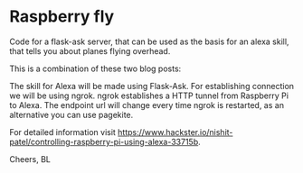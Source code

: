 # Raspberry fly

Code for a flask-ask server, that can be used as the basis for an alexa skill, that tells you about planes flying overhead. 

This is a combination of these two blog posts:


The skill for Alexa will be made using Flask-Ask. For establishing connection we will be using ngrok. ngrok establishes a HTTP tunnel from Raspberry Pi to Alexa. The endpoint url will change every time ngrok is restarted, as an alternative you can use pagekite.

For detailed information visit https://www.hackster.io/nishit-patel/controlling-raspberry-pi-using-alexa-33715b.

Cheers,
BL
